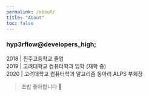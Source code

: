 ```yaml
---
permalink: /about/
title: "About"
toc: false
---
```


### hyp3rflow@developers_high;

2018 | 진주고등학교 졸업<br>2019 | 고려대학교 컴퓨터학과 입학 (재학 중)<br>2020 | 고려대학교 컴퓨터학과 알고리즘 동아리 ALPS 부회장

> 초밥 좋아합니다 :sushi: